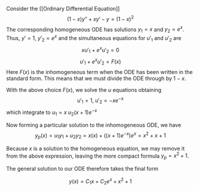 Consider the [[Ordinary Differential Equation]]
$$
(1-x)y''+xy' - y = (1-x)^2
$$
The corresponding homogeneous ODE has solutions $y_1 = x$ and $y_2 = e^x$. Thus, $y' =1$, $y'_2=e^x$ and the simultaneous equations for $u'_1$ and $u'_2$ are 
$$
xu'_1 + e^xu'_2 = 0
$$
$$
u'_1 + e^xu'_2 = F(x)
$$
Here $F(x)$ is the inhomogeneous term when the ODE has been written in the standard form. This means that we must divide the ODE through by $1-x$.

With the above choice $F(x)$, we solve the $u$ equations obtaining 
$$
u'_1 = 1, \; u'_2 = -xe^{-x}
$$
which integrate to $u_1 = x \; u_2 (x+1)e^{-x}$

Now forming a particular solution to the inhomogeneous ODE, we have 
$$
y_p(x)=u_1y_1 + u_2y_2 = x(x)+((x+1)e^{-x})e^x=x^2+x+1
$$

Because $x$ is a solution to the homogeneous equation, we may remove it from the above expression, leaving the more compact formula $y_p = x^2 +1$.

The general solution to our ODE therefore takes the final form 

$$
y(x) = C_1 x + C_2 e^x + x^2 + 1
$$